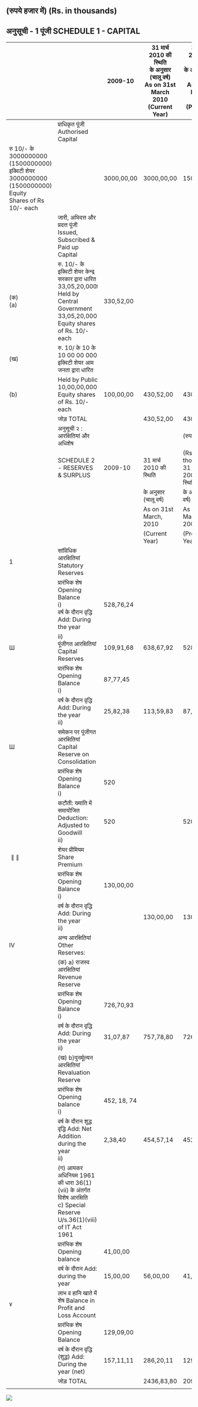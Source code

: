 ## (रुपये हजार में) (Rs. in thousands)

## अनुसूची - 1 पूंजी **SCHEDULE 1 - CAPITAL**

|                                                                                                          |                                                                                                                                             | 2009-10     | 31 मार्च 2010 की स्थिति<br>के अनुसार (चालू वर्ष)<br>As on 31st March 2010<br>(Current Year) | 31 मार्च 2009 की स्थिति<br>के अनुसार (गत वर्ष)<br>As on 31 March 2009<br>(Previous Year) |
|----------------------------------------------------------------------------------------------------------|---------------------------------------------------------------------------------------------------------------------------------------------|-------------|---------------------------------------------------------------------------------------------|------------------------------------------------------------------------------------------|
|                                                                                                          | प्राधिकृत पूंजी Authorised Capital                                                                                                          |             |                                                                                             |                                                                                          |
| रु 10/- के 3000000000 (1500000000) इक्विटी शेयर 3000000000 (1500000000) Equity<br>Shares of Rs 10/- each |                                                                                                                                             | 3000,00,00  | 3000,00,00                                                                                  | 1500,00,00                                                                               |
|                                                                                                          | जारी, अभिदत्त और प्रदत्त पूंजी Issued, Subscribed & Paid up Capital                                                                         |             |                                                                                             |                                                                                          |
| (क)<br>(a)                                                                                               | रु. 10/- के इक्विटी शेयर केन्द्र सरकार द्वारा धारित 33,05,20,000ा<br>Held by Central Government 33,05,20,000 Equity shares of Rs. 10/- each | 330,52,00   |                                                                                             |                                                                                          |
| (ख)                                                                                                      | रु. 10/ के 10 के 10 00 00 000 इक्विटी शेयर आम जनता द्वारा धारित                                                                             |             |                                                                                             |                                                                                          |
| (b)                                                                                                      | Held by Public 10,00,00,000 Equity shares of Rs. 10/- each                                                                                  | 100,00,00   | 430,52,00                                                                                   | 430,52,00                                                                                |
|                                                                                                          | जोड़ TOTAL                                                                                                                                  |             | 430,52,00                                                                                   | 430,52,00                                                                                |
|                                                                                                          | अनुसूची २ : आरक्षितियां और अधिशेष                                                                                                           |             |                                                                                             | (रुपये हजार में)                                                                         |
|                                                                                                          | SCHEDULE 2 - RESERVES & SURPLUS                                                                                                             | 2009-10     | 31 मार्च 2010 की स्थिति                                                                     | (Rs. in thousands)<br>31 मार्च 2009 की स्थिति                                            |
|                                                                                                          |                                                                                                                                             |             | के अनुसार (चालू वर्ष)                                                                       | के अनुसार (गत वर्ष)                                                                      |
|                                                                                                          |                                                                                                                                             |             | As on 31st March, 2010                                                                      | As on 31 March, 2009                                                                     |
|                                                                                                          |                                                                                                                                             |             | (Current Year)                                                                              | (Previous Year)                                                                          |
| 1                                                                                                        | सांविधिक आरक्षितियां Statutory Reserves                                                                                                     |             |                                                                                             |                                                                                          |
|                                                                                                          | प्रारंभिक शेष Opening Balance<br>i)<br>वर्ष के दौरान वृद्धि Add: During the year                                                            | 528,76,24   |                                                                                             |                                                                                          |
| Ш                                                                                                        | ii)<br>पूंजीगत आरक्षितियां Capital Reserves                                                                                                 | 109,91,68   | 638,67,92                                                                                   | 528,76,24                                                                                |
|                                                                                                          | प्रारंभिक शेष Opening Balance<br>i)                                                                                                         | 87,77,45    |                                                                                             |                                                                                          |
|                                                                                                          | वर्ष के दौरान वृद्धि Add: During the year<br>ii)                                                                                            | 25,82,38    | 113,59,83                                                                                   | 87,77,45                                                                                 |
| Ш                                                                                                        | समेकन पर पूंजीगत आरक्षितियां Capital Reserve on Consolidation                                                                               |             |                                                                                             |                                                                                          |
|                                                                                                          | प्रारंभिक शेष Opening Balance<br>i)                                                                                                         | 520         |                                                                                             |                                                                                          |
|                                                                                                          | कटौती: ख्याति में समायोजित Deduction: Adjusted to Goodwill<br>ii)                                                                           | 520         |                                                                                             | 520                                                                                      |
| $\parallel \parallel$                                                                                    | शेयर प्रीमियम Share Premium                                                                                                                 |             |                                                                                             |                                                                                          |
|                                                                                                          | प्रारंभिक शेष Opening Balance<br>i)                                                                                                         | 130,00,00   |                                                                                             |                                                                                          |
|                                                                                                          | वर्ष के दौरान वृद्धि Add: During the year<br>ii)                                                                                            |             | 130,00,00                                                                                   | 130,00,00                                                                                |
| IV                                                                                                       | अन्य आरक्षितियां Other Reserves:                                                                                                            |             |                                                                                             |                                                                                          |
|                                                                                                          | (क) a) राजस्व आरक्षितियां Revenue Reserve                                                                                                   |             |                                                                                             |                                                                                          |
|                                                                                                          | प्रारंभिक शेष Opening Balance<br>i)                                                                                                         | 726,70,93   |                                                                                             |                                                                                          |
|                                                                                                          | वर्ष के दौरान वृद्धि Add: During the year<br>ii)                                                                                            | 31,07,87    | 757,78,80                                                                                   | 726,70,93                                                                                |
|                                                                                                          | (ख) b)पुनर्मूल्यन आरक्षितियां Revaluation Reserve                                                                                           |             |                                                                                             |                                                                                          |
|                                                                                                          | प्रारंभिक शेष Opening balance<br>i)                                                                                                         | 452, 18, 74 |                                                                                             |                                                                                          |
|                                                                                                          | वर्ष के दौरान शुद्ध वृद्धि Add: Net Addition during the year<br>ii)                                                                         | 2,38,40     | 454,57,14                                                                                   | 452, 18, 74                                                                              |
|                                                                                                          | (ग) आयकर अधिनियम 1961 की धारा 36(1)(vii) के अंतर्गत विशेष आरक्षिति<br>c) Special Reserve U/s.36(1)(viii) of IT Act 1961                     |             |                                                                                             |                                                                                          |
|                                                                                                          | प्रारंभिक शेष Opening balance                                                                                                               | 41,00,00    |                                                                                             |                                                                                          |
|                                                                                                          | वर्ष के दौरान Add: during the year                                                                                                          | 15,00,00    | 56,00,00                                                                                    | 41,00,00                                                                                 |
| ٧                                                                                                        | लाभ व हानि खाते में शेष Balance in Profit and Loss Account                                                                                  |             |                                                                                             |                                                                                          |
|                                                                                                          | प्रारंभिक शेष Opening Balance                                                                                                               | 129,09,00   |                                                                                             |                                                                                          |
|                                                                                                          | वर्ष के दौरान वृद्धि (शुद्ध) Add: During the year (net)                                                                                     | 157,11,11   | 286,20,11                                                                                   | 129,09,00                                                                                |
|                                                                                                          | जोड़ TOTAL                                                                                                                                  |             | 2436,83,80                                                                                  | 2095,57,56                                                                               |
|                                                                                                          |                                                                                                                                             |             |                                                                                             |                                                                                          |

![](_page_0_Picture_5.jpeg)